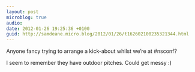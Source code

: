 ```yaml
---
layout: post
microblog: true
audio: 
date: 2012-01-26 19:25:36 +0100
guid: http://samdeane.micro.blog/2012/01/26/t162602100235321344.html
---
```

Anyone fancy trying to arrange a kick-about whilst we’re at #nsconf?

I seem to remember they have outdoor pitches. Could get messy :)
